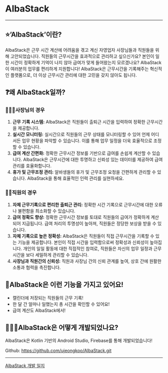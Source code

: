 # AlbaStack

---

## ⭐’AlbaStack’이란?

AlbaStack은 근무 시간 계산에 어려움을 겪고 계신 자영업자 사장님들과 직원들을 위해 고안되었습니다. 직원들의 근무시간을 효과적으로 관리하고 싶으신가요? 본인이 일한 시간이 정확하게 기억이 나지 않아 급여가 맞게 들어왔는지 모르겠나요? AlbaStack이 여러분의 업무를 편리하게 지원합니다! AlbaStack은 근무시간을 기록해주는 혁신적인 플랫폼으로, 더 이상 근무시간 관리에 대한 고민을 갖지 않아도 됩니다.

## ❓왜 AlbaStack일까?

### 🧑🏼‍🍳사장님의 경우

1. **근무** **기록 시스템:** AlbaStack은 직원들이 출퇴근 시간을 입력하여 정확한 근무시간을 제공합니다.
2. **실시간 모니터링:** 실시간으로 직원들의 근무 상태를 모니터링할 수 있어 언제 어디서든 업무 현황을 파악할 수 있습니다. 이를 통해 업무 일정을 더욱 효율적으로 조정할 수 있습니다.
3. **급여 계산 간편화:** 정확한 근무시간 정보를 기반으로 급여를 손쉽게 계산할 수 있습니다. AlbaStack은 근무시간에 대한 투명하고 신뢰성 있는 데이터를 제공하여 급여 관리를 효율화합니다.
4. **휴가 및 근무조정 관리:** 알바생들의 휴가 및 근무조정 요청을 간편하게 관리할 수 있습니다. AlbaStack을 통해 효율적인 인력 관리를 실현하세요.

### 🙎🏼직원의 경우

1. **자체 근무기록으로 편리한 출퇴근 관리:** 정확한 시간 기록으로 근무시간에 대한 오류나 불편함을 최소화할 수 있습니다.
2. **급여 정확도 향상:** 정확한 근무시간 정보를 토대로 직원들의 급여가 정확하게 계산되어 지급됩니다. 급여 처리의 투명성이 높아져, 직원들은 정당한 보상을 받을 수 있습니다.
3. **자체 기록으로 높은 정확성:** AlbaStack은 직원들이 직접 근무시간을 기록할 수 있는 기능을 제공합니다. 본인이 직접 시간을 입력함으로써 정확성과 신뢰성이 높아집니다. 개인의 일일 활동에 대한 직접적인 참여로, 직원들은 자신의 업무 일정과 근무시간을 보다 세밀하게 관리할 수 있습니다.
4. **사장님과 직원간의 신뢰성:** 직원과 사장님 간의 신뢰 관계를 높여, 상호 간에 원활한 소통과 협력을 촉진합니다.

## 📱AlbaStack은 이런 기능을 가지고 있어요!

- 캘린더에 저장되는 직원들의 근무 기록!
- 한 달 간 얼마나 일했는지 총 시간을 확인할 수 있어요!
- 급여 계산도 AlbaStack에서!

## 🧑🏼‍💻AlbaStack은 어떻게 개발되었나요?

AlbaStack은 Kotlin 기반의 Android Studio, Firebase를 통해 개발되었습니다!

Github: https://github.com/ujeongkoo/AlbaStack.git

---

[AlbaStack 개발 일지](https://www.notion.so/AlbaStack-e4e5d9f3f23649e7b026cd24f58e2ee8?pvs=21)

